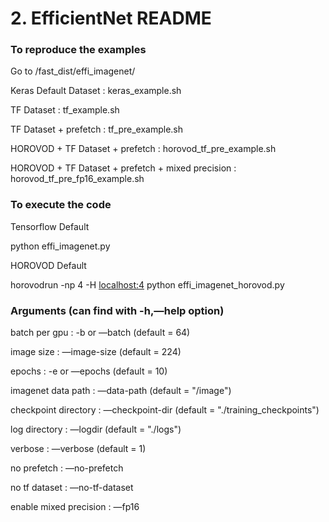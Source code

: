 # 2. EfficientNet README

### **To reproduce the examples**

Go to /fast_dist/effi_imagenet/

Keras Default Dataset : keras_example.sh

TF Dataset : tf_example.sh

TF Dataset + prefetch : tf_pre_example.sh

HOROVOD + TF Dataset + prefetch : horovod_tf_pre_example.sh

HOROVOD + TF Dataset + prefetch + mixed precision : horovod_tf_pre_fp16_example.sh

### **To execute the code**

Tensorflow Default

python effi_imagenet.py

HOROVOD Default

horovodrun -np 4 -H [localhost:4](http://localhost:4) python effi_imagenet_horovod.py

### Arguments (can find with -h,—help option)

batch per gpu : -b or —batch (default = 64)

image size : —image-size (default = 224)

epochs : -e or —epochs (default = 10)

imagenet data path : —data-path (default = "/image")

checkpoint directory : —checkpoint-dir (default = "./training_checkpoints")

log directory : —logdir (default = "./logs")

verbose : —verbose (default = 1)

no prefetch : —no-prefetch

no tf dataset : —no-tf-dataset

enable mixed precision : —fp16
